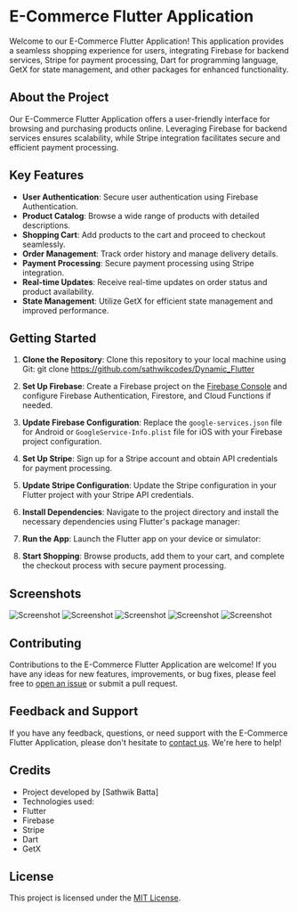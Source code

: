 # E-Commerce Flutter Application

Welcome to our E-Commerce Flutter Application! This application provides a seamless shopping experience for users, integrating Firebase for backend services, Stripe for payment processing, Dart for programming language, GetX for state management, and other packages for enhanced functionality.

## About the Project

Our E-Commerce Flutter Application offers a user-friendly interface for browsing and purchasing products online. Leveraging Firebase for backend services ensures scalability, while Stripe integration facilitates secure and efficient payment processing.

## Key Features

- **User Authentication**: Secure user authentication using Firebase Authentication.
- **Product Catalog**: Browse a wide range of products with detailed descriptions.
- **Shopping Cart**: Add products to the cart and proceed to checkout seamlessly.
- **Order Management**: Track order history and manage delivery details.
- **Payment Processing**: Secure payment processing using Stripe integration.
- **Real-time Updates**: Receive real-time updates on order status and product availability.
- **State Management**: Utilize GetX for efficient state management and improved performance.

## Getting Started

1. **Clone the Repository**: Clone this repository to your local machine using Git:
git clone https://github.com/sathwikcodes/Dynamic_Flutter

2. **Set Up Firebase**: Create a Firebase project on the [Firebase Console](https://console.firebase.google.com/) and configure Firebase Authentication, Firestore, and Cloud Functions if needed.

3. **Update Firebase Configuration**: Replace the `google-services.json` file for Android or `GoogleService-Info.plist` file for iOS with your Firebase project configuration.

4. **Set Up Stripe**: Sign up for a Stripe account and obtain API credentials for payment processing.

5. **Update Stripe Configuration**: Update the Stripe configuration in your Flutter project with your Stripe API credentials.

6. **Install Dependencies**: Navigate to the project directory and install the necessary dependencies using Flutter's package manager:

7. **Run the App**: Launch the Flutter app on your device or simulator:

8. **Start Shopping**: Browse products, add them to your cart, and complete the checkout process with secure payment processing.

## Screenshots

![Screenshot](https://github.com/sathwikcodes/Dynamic_Flutter/blob/main/Screenshot%20(215).png)
![Screenshot](https://github.com/sathwikcodes/Dynamic_Flutter/blob/main/Screenshot%20(216).png)
![Screenshot](https://github.com/sathwikcodes/Dynamic_Flutter/blob/main/Screenshot%20(217).png)
![Screenshot](https://github.com/sathwikcodes/Dynamic_Flutter/blob/main/Screenshot%20(219).png)
![Screenshot](https://github.com/sathwikcodes/Dynamic_Flutter/blob/main/Screenshot%20(220).png)

## Contributing

Contributions to the E-Commerce Flutter Application are welcome! If you have any ideas for new features, improvements, or bug fixes, please feel free to [open an issue](https://github.com/sathwikcodes/Dynamic_Flutter/issues) or submit a pull request.

## Feedback and Support

If you have any feedback, questions, or need support with the E-Commerce Flutter Application, please don't hesitate to [contact us](mailto:support@example.com). We're here to help!

## Credits

- Project developed by [Sathwik Batta]
- Technologies used:
- Flutter
- Firebase
- Stripe
- Dart
- GetX

## License

This project is licensed under the [MIT License](LICENSE).
